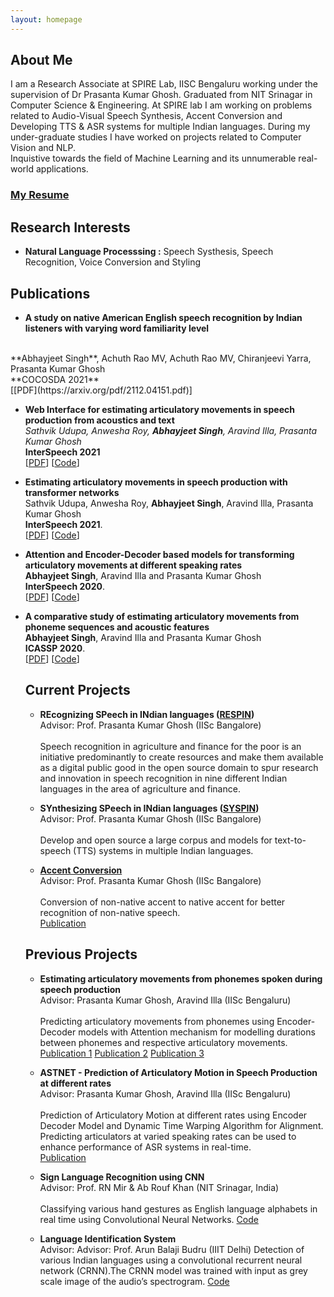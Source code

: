 ```yaml
---
layout: homepage
---
```


## About Me

I am a Research Associate at SPIRE Lab, IISC Bengaluru working under the supervision of Dr Prasanta Kumar Ghosh. Graduated from NIT Srinagar in Computer Science & Engineering. At SPIRE lab I am working on problems related to Audio-Visual Speech Synthesis, Accent Conversion and Developing TTS & ASR systems for multiple Indian languages. During my under-graduate studies I have worked on projects related to Computer Vision and NLP.<br>
Inquistive towards the field of Machine Learning and its unnumerable real-world applications.

### [My Resume](https://drive.google.com/file/d/1xe6RG0ePoQZw0CSeFP3hDuCvGKEzob7J/view?usp=sharing)

## Research Interests

- **Natural Language Processsing :** Speech Systhesis, Speech Recognition, Voice Conversion and Styling

## Publications

 - **A study on native American English speech recognition by Indian listeners with varying word familiarity level**
  <br>
  **Abhayjeet Singh**, Achuth Rao MV, Achuth Rao MV, Chiranjeevi Yarra, Prasanta Kumar Ghosh
  <br>
  **COCOSDA 2021**
  <br>
  [[PDF](https://arxiv.org/pdf/2112.04151.pdf)]
  
- **Web Interface for estimating articulatory movements in speech production from acoustics and text**
  <br>
  *Sathvik Udupa, Anwesha Roy, **Abhayjeet Singh**, Aravind Illa, Prasanta Kumar Ghosh*
  <br>
  **InterSpeech 2021**
  <br>
  [[PDF](https://www.isca-speech.org/archive/interspeech_2021/udupa21b_interspeech.html)] [[Code](https://github.com/bloodraven66/AAI_PTA_VIZ_Webpage)]

- **Estimating articulatory movements in speech production with transformer networks**
  <br>
  Sathvik Udupa, Anwesha Roy, **Abhayjeet Singh**, Aravind Illa, Prasanta Kumar Ghosh
  <br>
  **InterSpeech 2021**.
  <br>
  [[PDF](https://www.isca-speech.org/archive/pdfs/interspeech_2021/udupa21_interspeech.pdf)] [[Code](https://github.com/bloodraven66/aai_pta_transformers)]

- **Attention and Encoder-Decoder based models for transforming articulatory movements at different speaking rates**
  <br>
  **Abhayjeet Singh**, Aravind Illa and Prasanta Kumar Ghosh
  <br>
  **InterSpeech 2020**.
  <br>
  [[PDF](https://arxiv.org/abs/2006.03107)] [[Code](https://github.com/Abhay242/AstNet)]

- **A comparative study of estimating articulatory movements from phoneme sequences and acoustic features**
  <br>
  **Abhayjeet Singh**, Aravind Illa and Prasanta Kumar Ghosh
  <br>
  **ICASSP 2020**.
  <br>
  [[PDF](https://ieeexplore.ieee.org/document/9053852)] [[Code](https://github.com/Abhay242/PhonemeToArticulation)]
  
  
  ## Current Projects
  - **REcognizing SPeech in INdian languages ([RESPIN](https://respin.iisc.ac.in/))**
    <br>
    Advisor: Prof. Prasanta Kumar Ghosh (IISc Bangalore)
    <br><br>
    Speech recognition in agriculture and finance for the poor is an initiative predominantly to create resources and make them available as a digital public good in the open source domain to spur research and innovation in speech recognition in nine different Indian languages in the area of agriculture and finance.
    
  - **SYnthesizing SPeech in INdian languages ([SYSPIN](https://syspin.iisc.ac.in/))**<br>
    Advisor: Prof. Prasanta Kumar Ghosh (IISc Bangalore)
    <br><br>
    Develop and open source a large corpus and models for text-to-speech (TTS) systems in multiple Indian languages.
    
  - **[Accent Conversion](https://spire.ee.iisc.ac.in/spire/non_nativeSS.php)**<br>
    Advisor: Prof. Prasanta Kumar Ghosh (IISc Bangalore)
    <br><br>
    Conversion of non-native accent to native accent for better recognition of non-native speech.<br>
    [Publication](https://arxiv.org/pdf/2112.04151.pdf)
  
  ## Previous Projects
  
  - **Estimating articulatory movements from phonemes spoken during speech production**<br>
    Advisor: Prasanta Kumar Ghosh, Aravind Illa (IISc Bengaluru)<br><br>
    Predicting articulatory movements from phonemes using Encoder-Decoder models with Attention mechanism for modelling durations between phonemes and respective articulatory movements.<br>
    [Publication 1](https://ieeexplore.ieee.org/document/9053852) [Publication 2](https://www.isca-speech.org/archive/pdfs/interspeech_2021/udupa21_interspeech.pdf) [Publication 3](https://www.isca-speech.org/archive/interspeech_2021/udupa21b_interspeech.html)
    
    
  - **ASTNET - Prediction of Articulatory Motion in Speech Production at different rates**<br>
    Advisor: Prasanta Kumar Ghosh, Aravind Illa (IISc Bengaluru)<br><br>
    Prediction of Articulatory Motion at different rates using Encoder Decoder Model and Dynamic Time Warping Algorithm for Alignment. Predicting articulators at varied speaking rates can be used to enhance performance of ASR systems in real-time.<br>
    [Publication](https://arxiv.org/abs/2006.03107)
    
  - **Sign Language Recognition using CNN**<br>
    Advisor: Prof. RN Mir & Ab Rouf Khan (NIT Srinagar, India)<br><br>
    Classifying various hand gestures as English language alphabets in real time using Convolutional Neural Networks. [Code](https://github.com/Abhay242/Sign-Language-Recognition-using-CNN)
    
  - **Language Identification System**<br>
    Advisor: Advisor: Prof. Arun Balaji Budru (IIIT Delhi)
    Detection of various Indian languages using a convolutional recurrent neural network (CRNN).The CRNN model was trained with input as grey scale image of the audio’s spectrogram. [Code](https://github.com/Abhay242/language-identification-)

